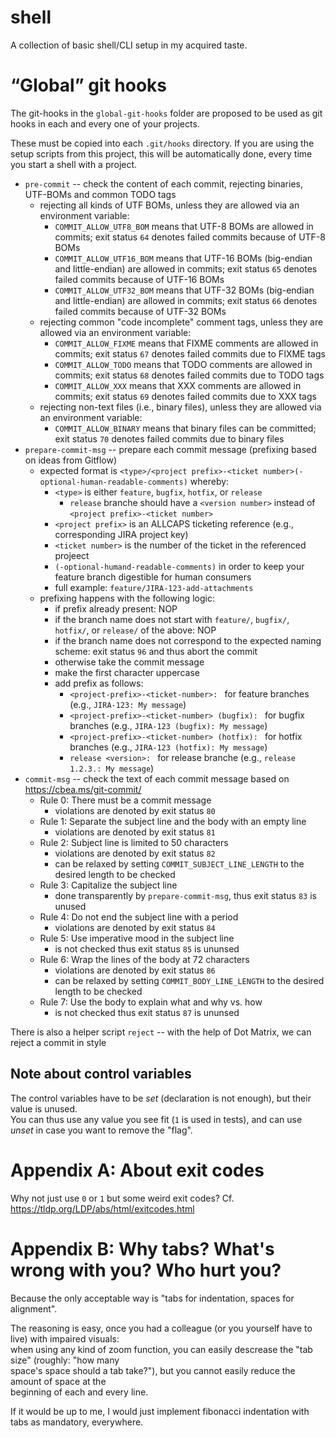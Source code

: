 # shell

A collection of basic shell/CLI setup in my acquired taste.

# “Global” git hooks

The git-hooks in the `global-git-hooks` folder are proposed to be used as git hooks in each and every one of your projects.

These must be copied into each `.git/hooks` directory. If you are using the setup scripts from this project, this will be
automatically done, every time you start a shell with a project.

* `pre-commit` -- check the content of each commit, rejecting binaries, UTF-BOMs and common TODO tags
  * rejecting all kinds of UTF BOMs, unless they are allowed via an environment variable:
    * `COMMIT_ALLOW_UTF8_BOM` means that UTF-8 BOMs are allowed in commits; exit status `64` denotes failed commits because of UTF-8 BOMs
    * `COMMIT_ALLOW_UTF16_BOM` means that UTF-16 BOMs (big-endian and little-endian) are allowed in commits; exit status `65` denotes failed commits because of UTF-16 BOMs
    * `COMMIT_ALLOW_UTF32_BOM` means that UTF-32 BOMs (big-endian and little-endian) are allowed in commits; exit status `66` denotes failed commits because of UTF-32 BOMs
  * rejecting common "code incomplete" comment tags, unless they are allowed via an environment variable:
    * `COMMIT_ALLOW_FIXME` means that FIXME comments are allowed in commits; exit status `67` denotes failed commits due to FIXME tags
    * `COMMIT_ALLOW_TODO` means that TODO comments are allowed in commits; exit status `68` denotes failed commits due to TODO tags
    * `COMMIT_ALLOW_XXX` means that XXX comments are allowed in commits; exit status `69` denotes failed commits due to XXX tags
  * rejecting non-text files (i.e., binary files), unless they are allowed via an environment variable:
    * `COMMIT_ALLOW_BINARY` means that binary files can be committed; exit status `70` denotes failed commits due to binary files
* `prepare-commit-msg` -- prepare each commit message (prefixing based on ideas from Gitflow)
  * expected format is `<type>/<project prefix>-<ticket number>(-optional-human-readable-comments)` whereby:
    * `<type>` is either `feature`, `bugfix`, `hotfix`, or `release`
      * `release` branche should have a `<version number>` instead of `<project prefix>-<ticket number>`
    * `<project prefix>` is an ALLCAPS ticketing reference (e.g., corresponding JIRA project key)
    * `<ticket number>` is the number of the ticket in the referenced projeect
    * `(-optional-humand-readable-comments)` in order to keep your feature branch digestible for human consumers
    * full example: `feature/JIRA-123-add-attachments`
  * prefixing happens with the following logic:
    * if prefix already present: NOP
    * if the branch name does not start with `feature/`, `bugfix/`, `hotfix/`, or `release/` of the above: NOP
    * if the branch name does not correspond to the expected naming scheme: exit status `96` and thus abort the commit
    * otherwise take the commit message
    * make the first character uppercase
    * add prefix as follows:
      * `<project-prefix>-<ticket-number>: ` for feature branches (e.g., `JIRA-123: My message`)
      * `<project-prefix>-<ticket-number> (bugfix): ` for bugfix branches (e.g., `JIRA-123 (bugfix): My message`)
      * `<project-prefix>-<ticket-number> (hotfix): ` for hotfix branches (e.g., `JIRA-123 (hotfix): My message`)
      * `release <version>: ` for release branche (e.g., `release 1.2.3.: My message`)
* `commit-msg` -- check the text of each commit message based on https://cbea.ms/git-commit/
  * Rule 0: There must be a commit message
    * violations are denoted by exit status `80`
  * Rule 1: Separate the subject line and the body with an empty line
    * violations are denoted by exit status `81`
  * Rule 2: Subject line is limited to 50 characters
    * violations are denoted by exit status `82`
    * can be relaxed by setting `COMMIT_SUBJECT_LINE_LENGTH` to the desired length to be checked
  * Rule 3: Capitalize the subject line
    * done transparently by `prepare-commit-msg`, thus exit status `83` is unused
  * Rule 4: Do not end the subject line with a period
    * violations are denoted by exit status `84`
  * Rule 5: Use imperative mood in the subject line
    * is not checked thus exit status `85` is ununsed
  * Rule 6: Wrap the lines of the body at 72 characters
    * violations are denoted by exit status `86`
    * can be relaxed by setting `COMMIT_BODY_LINE_LENGTH` to the desired length to be checked
  * Rule 7: Use the body to explain what and why vs. how
    * is not checked thus exit status `87` is ununsed

There is also a helper script `reject` -- with the help of Dot Matrix, we can reject a commit in style

## Note about control variables

The control variables have to be _set_ (declaration is not enough), but their value is unused.  
You can thus use any value you see fit (`1` is used in tests), and can use _unset_ in case you want to remove the "flag".

# Appendix A: About exit codes

Why not just use `0` or `1` but some weird exit codes? Cf. https://tldp.org/LDP/abs/html/exitcodes.html

# Appendix B: Why tabs? What's wrong with you? Who hurt you?

Because the only acceptable way is "tabs for indentation, spaces for alignment".

The reasoning is easy, once you had a colleague (or you yourself have to live) with impaired visuals:  
when using any kind of zoom function, you can easily descrease the "tab size" (roughly: "how many  
space's space should a tab take?"), but you cannot easily reduce the amount of space at the  
beginning of each and every line.

If it would be up to me, I would just implement fibonacci indentation with tabs as mandatory, everywhere.
